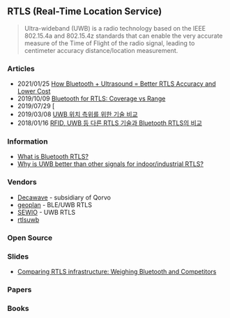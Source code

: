 ## RTLS (Real-Time Location Service)
> Ultra-wideband (UWB) is a radio technology based on the IEEE 802.15.4a and 802.15.4z standards 
> that can enable the very accurate measure of the Time of Flight of the radio signal, leading to centimeter accuracy distance/location measurement.


### Articles
- 2021/01/25 [How Bluetooth + Ultrasound = Better RTLS Accuracy and Lower Cost](https://www.airfinder.com/blog/bluetooth-ultrasound-better-rtls-accuracy-lower-cost)
- 2019/10/09 [Bluetooth for RTLS: Coverage vs Range](https://www.quuppa.com/bluetooth-for-rtls-coverage-vs-range/)
- 2019/07/29 [
- 2019/03/08 [UWB 위치 측위를 위한 기술 비교](https://m.blog.naver.com/PostView.naver?isHttpsRedirect=true&blogId=intknk2&logNo=221483405252)
- 2018/01/16 [RFID, UWB 등 다른 RTLS 기술과 Bluetooth RTLS의 비교](https://pntbiz.co.kr/index.php/2018/01/16/023/)


### Information
- [What is Bluetooth RTLS?](https://kontakt.io/what-is-bluetooth-rtls/)
- [Why is UWB better than other signals for indoor/industrial RTLS?](https://www.redpointpositioning.com/why-uwb-better/)


### Vendors
- [Decawave](https://www.decawave.com/) - subsidiary of Qorvo
- [geoplan](http://geoplan.host.whoisweb.net/) - BLE/UWB RTLS
- [SEWIO](https://www.sewio.net/) - UWB RTLS
- [rtlsuwb](https://rtlsuwb.com/)


### Open Source


### Slides
- [Comparing RTLS infrastructure: Weighing Bluetooth and Competitors](https://cdn2.hubspot.net/hubfs/556697/_Kontakt.io%20and%20Simon%20Whitepapers/WhP%3B%20Kontakt.io%3B%20Comparing%20RTLS%20Infrastructure_%20Weighing%20Bluetooth%20and%20Competitors.pdf.pdf)


### Papers


### Books




